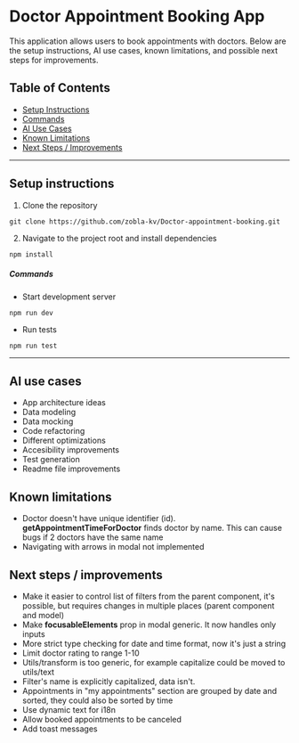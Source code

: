 # Doctor Appointment Booking App

This application allows users to book appointments with doctors. Below are the setup instructions, AI use cases, known limitations, and possible next steps for improvements.

## Table of Contents

- [Setup Instructions](#setup-instructions)
- [Commands](#commands)
- [AI Use Cases](#ai-use-cases)
- [Known Limitations](#known-limitations)
- [Next Steps / Improvements](#next-steps--improvements)

---

## Setup instructions

1. Clone the repository

```
git clone https://github.com/zobla-kv/Doctor-appointment-booking.git
```

2. Navigate to the project root and install dependencies

```
npm install
```

##### Commands

- Start development server

```
npm run dev
```

- Run tests

```
npm run test
```

---

## AI use cases

- App architecture ideas
- Data modeling
- Data mocking
- Code refactoring
- Different optimizations
- Accesibility improvements
- Test generation
- Readme file improvements

## Known limitations

- Doctor doesn't have unique identifier (id). **getAppointmentTimeForDoctor** finds doctor by name. This can cause bugs if 2 doctors have the same name
- Navigating with arrows in modal not implemented

## Next steps / improvements

- Make it easier to control list of filters from the parent component, it's possible, but requires changes in multiple places (parent component and model)
- Make **focusableElements** prop in modal generic. It now handles only inputs
- More strict type checking for date and time format, now it's just a string
- Limit doctor rating to range 1-10
- Utils/transform is too generic, for example capitalize could be moved to utils/text
- Filter's name is explicitly capitalized, data isn't.
- Appointments in "my appointments" section are grouped by date and sorted, they could also be sorted by time
- Use dynamic text for i18n
- Allow booked appointments to be canceled
- Add toast messages
